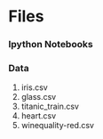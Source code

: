 # Files

### Ipython Notebooks

### Data
1. iris.csv
2. glass.csv
3. titanic_train.csv
4. heart.csv
5. winequality-red.csv
